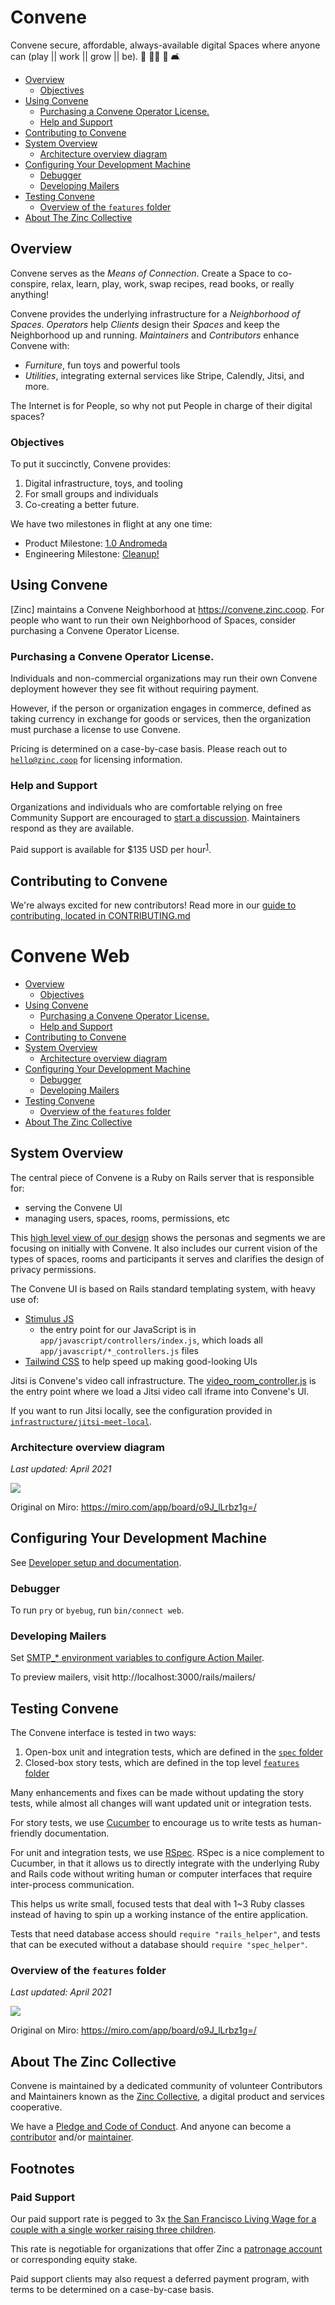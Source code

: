 # Convene <!-- omit in toc -->

Convene secure, affordable, always-available digital Spaces where anyone can
(play || work || grow || be). 🎲 👩‍💻 🌱 🛋️

- [Overview](#overview)
  - [Objectives](#objectives)
- [Using Convene](#using-convene)
  - [Purchasing a Convene Operator License.](#purchasing-a-convene-operator-license)
  - [Help and Support](#help-and-support)
- [Contributing to Convene](#contributing-to-convene)
- [System Overview](#system-overview)
  - [Architecture overview diagram](#architecture-overview-diagram)
- [Configuring Your Development Machine](#configuring-your-development-machine)
  - [Debugger](#debugger)
  - [Developing Mailers](#developing-mailers)
- [Testing Convene](#testing-convene)
  - [Overview of the `features` folder](#overview-of-the-features-folder)
- [About The Zinc Collective](#about-the-zinc-collective)

## Overview

Convene serves as the _Means of Connection_. Create a Space to co-conspire,
relax, learn, play, work, swap recipes, read books, or really anything!

Convene provides the underlying infrastructure for a _Neighborhood of Spaces_.
_Operators_ help _Clients_ design their _Spaces_ and keep the Neighborhood up
and running. _Maintainers_ and _Contributors_ enhance Convene with:

- _Furniture_, fun toys and powerful tools
- _Utilities_, integrating external services like Stripe, Calendly, Jitsi, and
  more.

The Internet is for People, so why not put People in charge of their digital
spaces?

### Objectives

To put it succinctly, Convene provides:

1. Digital infrastructure, toys, and tooling
2. For small groups and individuals
3. Co-creating a better future.

We have two milestones in flight at any one time:

- Product Milestone:
  [1.0 Andromeda](https://github.com/zinc-collective/convene/milestone/1)
- Engineering Milestone:
  [Cleanup!](https://github.com/zinc-collective/convene/milestone/3)

## Using Convene

[Zinc] maintains a Convene Neighborhood at https://convene.zinc.coop. For people
who want to run their own Neighborhood of Spaces, consider purchasing a Convene
Operator License.

### Purchasing a Convene Operator License.

Individuals and non-commercial organizations may run their own Convene
deployment however they see fit without requiring payment.

However, if the person or organization engages in commerce, defined as taking
currency in exchange for goods or services, then the organization must purchase
a license to use Convene.

Pricing is determined on a case-by-case basis. Please reach out to
[`hello@zinc.coop`](mailto:hello@zinc.coop) for licensing information.

### Help and Support

Organizations and individuals who are comfortable relying on free Community
Support are encouraged to [start a discussion][discussions]. Maintainers
respond as they are available.

Paid support is available for \$135 USD per hour<sup>[1][footnote-1]</sup>.

[prosperity public license]: https://prosperitylicense.com/
[issue-tracker]: https://github.com/zinc-collective/convene/issues
[discussions]: https://github.com/zinc-collective/convene/discussions

## Contributing to Convene

We're always excited for new contributors! Read more in our
[guide to contributing, located in CONTRIBUTING.md](./CONTRIBUTING.md)

# Convene Web <!-- omit in toc -->

- [Overview](#overview)
  - [Objectives](#objectives)
- [Using Convene](#using-convene)
  - [Purchasing a Convene Operator License.](#purchasing-a-convene-operator-license)
  - [Help and Support](#help-and-support)
- [Contributing to Convene](#contributing-to-convene)
- [System Overview](#system-overview)
  - [Architecture overview diagram](#architecture-overview-diagram)
- [Configuring Your Development Machine](#configuring-your-development-machine)
  - [Debugger](#debugger)
  - [Developing Mailers](#developing-mailers)
- [Testing Convene](#testing-convene)
  - [Overview of the `features` folder](#overview-of-the-features-folder)
- [About The Zinc Collective](#about-the-zinc-collective)



## System Overview

The central piece of Convene is a Ruby on Rails server that is responsible for:
* serving the Convene UI
* managing users, spaces, rooms, permissions, etc

This [high level view of our design](https://docs.google.com/spreadsheets/d/1BOBCT0yrgrbCuQFTx_hIQak0FSQjnjjFZVA3YksEv8s/edit#gid=622652343)
shows the personas and segments we are focusing on initially with
Convene. It also includes our current vision of the types of spaces, rooms and participants it
serves and clarifies the design of privacy permissions.

The Convene UI is based on Rails standard templating system, with heavy use of:
* [Stimulus JS](https://stimulusjs.org/)
   * the entry point for our JavaScript is in `app/javascript/controllers/index.js`,
     which loads all `app/javascript/*_controllers.js` files
* [Tailwind CSS](https://tailwindcss.com/) to help speed up making good-looking UIs

Jitsi is Convene's video call infrastructure. The
[video_room_controller.js](./app/javascript/controllers/video_room_controller.js) is the entry point
where we load a Jitsi video call iframe into Convene's UI.

If you want to run Jitsi locally, see the configuration provided in
[`infrastructure/jitsi-meet-local`](./infrastructure/jitsi-meet-local/README.md).

### Architecture overview diagram
_Last updated: April 2021_

![](./docs/convene-architecture-overview.jpg)

Original on Miro:  https://miro.com/app/board/o9J_lLrbz1g=/

## Configuring Your Development Machine
See [Developer setup and documentation](./CONTRIBUTING.md#2-machine-setup).

### Debugger

To run `pry` or `byebug`, run `bin/connect web`.

### Developing Mailers

Set [SMTP_* environment variables to configure Action Mailer](.env.example).

To preview mailers, visit http://localhost:3000/rails/mailers/

## Testing Convene

The Convene interface is tested in two ways:

1. Open-box unit and integration tests, which are defined in the
   [`spec` folder](./spec)
2. Closed-box story tests, which are defined in the top level
   [`features` folder](./features)

Many enhancements and fixes can be made without updating the story tests, while
almost all changes will want updated unit or integration tests.

For story tests, we use [Cucumber] to encourage us to write tests as
human-friendly documentation.

For unit and integration tests, we use [RSpec]. RSpec is a nice complement to
Cucumber, in that it allows us to directly integrate with the underlying Ruby
and Rails code without writing human or computer interfaces that require
inter-process communication.

This helps us write small, focused tests that deal with 1~3 Ruby classes instead
of having to spin up a working instance of the entire application.

Tests that need database access should `require "rails_helper"`, and tests that
can be executed without a database should `require "spec_helper"`.

### Overview of the `features` folder
_Last updated: April 2021_

![](./docs/features-overview.jpg)

Original on Miro:  https://miro.com/app/board/o9J_lLrbz1g=/

[rspec]: https://rspec.info/
[cucumber]: https://cucumber.io/



## About The Zinc Collective

Convene is maintained by a dedicated community of volunteer Contributors and
Maintainers known as the [Zinc Collective], a digital product and services
cooperative.

We have a [Pledge and Code of Conduct](https://www.zinc.coop/code-of-conduct/).
And anyone can become a [contributor](https://www.zinc.coop/contributing/)
and/or [maintainer](https://www.zinc.coop/maintaining/).

[zinc collective]: https://www.zinc.coop/

## Footnotes <!-- omit in toc -->

### Paid Support <!-- omit in toc -->

Our paid support rate is pegged to 3x [the San Francisco Living Wage for a
couple with a single worker raising three children][san-francisco-living-wage].

This rate is negotiable for organizations that offer Zinc a [patronage
account][what-is-patronage] or corresponding equity stake.

Paid support clients may also request a deferred payment program, with terms to
be determined on a case-by-case basis.

[footnote-1]: #paid-support
[san-francisco-living-wage]: https://livingwage.mit.edu/metros/41860
[what-is-patronage]:
  https://www.co-oplaw.org/finances-tax/patronage/#How_Patronage_Works
